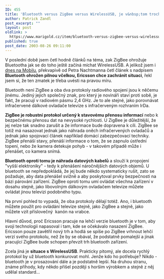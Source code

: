 ```yaml
---
ID: 455
title: 'Bluetooth versus ZigBee versus WirelessUSB, je v&nbsp;tom trochu zmatek'
author: Patrick Zandl
post_excerpt: ""
layout: post
oldlink: >
  https://www.marigold.cz/item/bluetooth-versus-zigbee-versus-wirelessusb-je-v-tom-trochu-zmatek
published: true
post_date: 2003-08-26 09:11:00
---
```

<p>
V poslední době jsem četl hodně článků na téma, zak ZigBee ohrožuje Bluetootha jak se do toho ještě začíná míchat WirelessUSB. A jelikož jsem i <A href="http://mobil.idnes.cz/mobilni_komunikace/wifi/zigbee030826.html" target=_blank>dnes na Mobilu</A>, překvapivě od Petra Nachtmanna četl článek s nadpisem <STRONG>Bluetooth ohrožen pilnou včelkou, Ericsson chce zachránit situaci</STRONG>, řekl jsem si, že ten zmatek je třeba uvésti na pravou míru. </p>

<p>
Bluetooth není ZigBee a oba dva protokoly radiového spojení jsou k něčemu jinému. Jediný jejich společný znak, pro který je novináři staví proti sobě, je fakt, že pracují v radiovém pásmu 2,4 GHz. Je to ale stejné, jako porovnávat infračervené dálkové ovladače televize&#160;s infračerveným rozhraním IrDa.</p>

<p>
<STRONG>ZigBee je robustní protokol určený k stavovému přenosu informací</STRONG> nebo k bezpečnému přenosu dat na nevysoké rychlosti. U ZigBee je důležitější, že jej nelze tak snadno zarušit a že informace bude dopravena k cíli. ZigBee se totiž má nasazovat jednak jako náhrada oněch infračervených ovladačů a jednak jako spojovací článek například domácí zabezpečovací techniky. ZigBee přenáší stavy, přenáší informace o tom, že se zapnulo ústřední topení, nebo že kamera detekuje pohyb - v takovém případě může i přenášet, co kamera snímá. </p>

<p>
<STRONG>Bluetooth oproti tomu je náhrada datových kabelů</STRONG> a slouží k propojení "vyšší elektroniky" - tedy k přenášení náročnějších datových objemů. U bluetooth se nepředpokládá, že jej bude někdo systematicky rušit, zato se požaduje, aby data přenášel svižně a aby poskytoval prvky bezpečnosti na bázi párování zařízení. ZigBee oproti tomu umí ovládat všechna zařízení v dosahu stejně, jako libovolným dálkovým ovladačem televize můžete ovládat jinou televizi podobného typu. </p>

<p>
Na první pohled to vypadá, že oba protokoly dělají totéž. Ano, i bluetooth můžete použít pro ovládání televize stejně, jako ZigBee a stejně, jako můžete vzít příslovečný &#160;kanón na vrabce. </p>

<p>
Hlavní důvod, proč Ericsson pracuje na lehčí verzie bluetooth je v tom, aby svoji technologii napasoval i tam, kde se očekávalo nasazení ZigBee. Ericsson pouze zavětřil nový trh a hodlá se spíše po ZigBee vrhnout lehčí verzí svého protokolu, než že by se obával, že podstatně pomalejší a jinak pracující ZigBee bude schopen převzít trh bluetooth zařízení. </p>

<p>
Zcela jiná je <STRONG>situace s WirelessUSB</STRONG>. Prakticky pitomý, ale docela rychlý protokol by už bluetooth konkurovat mohl. Jenže kdo ho potřebuje? Nikdo - bluetooth je v prosazování dále a je podstatně lepší. Na druhou stranu, známe příhody, kdy někdo přišel později s horším výrobkem a stejně z něj udělal standard...</p>
